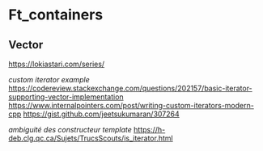 # Ft_containers

## Vector
https://lokiastari.com/series/

*custom iterator example*
https://codereview.stackexchange.com/questions/202157/basic-iterator-supporting-vector-implementation
https://www.internalpointers.com/post/writing-custom-iterators-modern-cpp
https://gist.github.com/jeetsukumaran/307264
  
*ambiguité des constructeur template*
https://h-deb.clg.qc.ca/Sujets/TrucsScouts/is_iterator.html